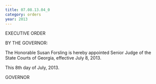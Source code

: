 ```yaml
---
title: 07.08.13.04_0
category: orders
year: 2013
---
```

 

EXECUTIVE ORDER

BY THE GOVERNOR:

The Honorable Susan Forsling is hereby appointed Senior
Judge of the State Courts of Georgia, effective July 8, 2013.

This 8th day of July, 2013.

GOVERNOR

